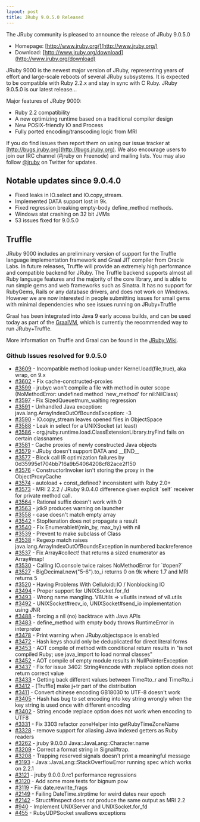 ```yaml
---
layout: post
title: JRuby 9.0.5.0 Released
---
```

The JRuby community is pleased to announce the release of JRuby 9.0.5.0

- Homepage: [http://www.jruby.org/](http://www.jruby.org/)
- Download: [http://www.jruby.org/download](http://www.jruby.org/download)

JRuby 9000 is the newest major version of JRuby, representing years of effort and large-scale reboots of several JRuby subsystems.  It is expected to be compatible with Ruby 2.2.x and stay in sync with C Ruby.  JRuby 9.0.5.0 is our latest release...

Major features of JRuby 9000:

- Ruby 2.2 compatibility
- A new optimizing runtime based on a traditional compiler design
- New POSIX-friendly IO and Process
- Fully ported encoding/transcoding logic from MRI

If you do find issues then report them on using our issue tracker at [http://bugs.jruby.org](http://bugs.jruby.org). We also encourage users to join our IRC channel (#jruby on Freenode) and mailing lists. You may also follow [@jruby](https://twitter.com/jruby) on Twitter for updates.

## Notable updates since 9.0.4.0

- Fixed leaks in IO.select and IO.copy_stream.
- Implemented DATA support lost in 9k.
- Fixed regression breaking empty-body define_method methods.
- Windows stat crashing on 32 bit JVMs
- 53 issues fixed for 9.0.5.0

## Truffle

JRuby 9000 includes an preliminary version of support for the Truffle language implementation framework and Graal JIT compiler from Oracle Labs. In future releases, Truffle will provide an extremely high performance and compatible backend for JRuby. The Truffle backend supports almost all Ruby language features and the majority of the core library, and is able to run simple gems and web frameworks such as Sinatra. It has no support for RubyGems, Rails or any database drivers, and does not work on Windows. However we are now interested in people submitting issues for small gems with minimal dependencies who see issues running on JRuby+Truffle

Graal has been integrated into Java 9 early access builds, and can be used today as part of the [GraalVM](https://github.com/jruby/jruby/wiki/Downloading-GraalVM), which is currently the recommended way to run JRuby+Truffle.

More information on Truffle and Graal can be found in the [JRuby Wiki](https://github.com/jruby/jruby/wiki/Truffle).

### Github Issues resolved for 9.0.5.0

<ul>
<li><a href="https://github.com/jruby/jruby/issues/3609">#3609</a> - Incompatible method lookup under Kernel.load(file,true), aka wrap,  on 9.x</li>
<li><a href="https://github.com/jruby/jruby/pull/3602">#3602</a> - Fix cache-constructed-proxies</li>
<li><a href="https://github.com/jruby/jruby/issues/3599">#3599</a> - jrubyc won't compile a file with method in outer scope (NoMethodError: undefined method `new_method' for nil:NilClass)</li>
<li><a href="https://github.com/jruby/jruby/pull/3597">#3597</a> - Fix SizedQueue#num_waiting regression</li>
<li><a href="https://github.com/jruby/jruby/issues/3591">#3591</a> - Unhandled Java exception: java.lang.ArrayIndexOutOfBoundsException: -3</li>
<li><a href="https://github.com/jruby/jruby/issues/3590">#3590</a> - IO.copy_stream leaves opened files in ObjectSpace</li>
<li><a href="https://github.com/jruby/jruby/issues/3588">#3588</a> - Leak in select for a UNIXSocket (at least)</li>
<li><a href="https://github.com/jruby/jruby/issues/3586">#3586</a> - org.jruby.runtime.load.ClassExtensionLibrary.tryFind fails on certain classnames</li>
<li><a href="https://github.com/jruby/jruby/pull/3581">#3581</a> - Cache proxies of newly constructed Java objects</li>
<li><a href="https://github.com/jruby/jruby/issues/3579">#3579</a> - JRuby doesn't support DATA and __END__</li>
<li><a href="https://github.com/jruby/jruby/issues/3577">#3577</a> - Block call IR optimization failures by 0d35995e1704bb716a9b54064208cf82ace2f150</li>
<li><a href="https://github.com/jruby/jruby/issues/3576">#3576</a> - ConstructorInvoker isn't storing the proxy in the ObjectProxyCache</li>
<li><a href="https://github.com/jruby/jruby/issues/3574">#3574</a> - autoload + const_defined? inconsistent with Ruby 2.0+</li>
<li><a href="https://github.com/jruby/jruby/issues/3573">#3573</a> - MRI 2.2.2 / JRuby 9.0.4.0 difference given explicit `self` receiver for private method call.</li>
<li><a href="https://github.com/jruby/jruby/issues/3564">#3564</a> - Rational suffix doesn't work with 0</li>
<li><a href="https://github.com/jruby/jruby/issues/3563">#3563</a> - jdk9 produces warning on launcher</li>
<li><a href="https://github.com/jruby/jruby/issues/3558">#3558</a> - case doesn't match empty array</li>
<li><a href="https://github.com/jruby/jruby/issues/3542">#3542</a> - StopIteration does not propagate a result</li>
<li><a href="https://github.com/jruby/jruby/pull/3540">#3540</a> - Fix Enumerable#{min_by, max_by} with nil</li>
<li><a href="https://github.com/jruby/jruby/pull/3539">#3539</a> - Prevent to make subclass of Class</li>
<li><a href="https://github.com/jruby/jruby/issues/3538">#3538</a> - Regexp match raises java.lang.ArrayIndexOutOfBoundsException in numbered backreference</li>
<li><a href="https://github.com/jruby/jruby/pull/3537">#3537</a> - Fix Array#collect! that returns a sized enumerator as Array#map!</li>
<li><a href="https://github.com/jruby/jruby/issues/3530">#3530</a> - Calling IO.console twice raises NoMethodError for `#open?`</li>
<li><a href="https://github.com/jruby/jruby/issues/3527">#3527</a> - BigDecimal.new("5-6").to_i returns 0 on 9k where 1.7 and MRI returns 5</li>
<li><a href="https://github.com/jruby/jruby/issues/3520">#3520</a> - Having Problems With Celluloid::IO / Nonblocking IO</li>
<li><a href="https://github.com/jruby/jruby/pull/3494">#3494</a> - Proper support for UNIXSocket.for_fd</li>
<li><a href="https://github.com/jruby/jruby/issues/3493">#3493</a> - Wrong name mangling. V8Utils => v8utils instead of v8.utils</li>
<li><a href="https://github.com/jruby/jruby/pull/3492">#3492</a> - UNIXSocket#recv_io, UNIXSocket#send_io implementation using JNR</li>
<li><a href="https://github.com/jruby/jruby/pull/3488">#3488</a> - forcing a nil (no) backtrace with Java APIs</li>
<li><a href="https://github.com/jruby/jruby/issues/3483">#3483</a> - define_method with empty body throws RuntimeError in interpreter</li>
<li><a href="https://github.com/jruby/jruby/issues/3478">#3478</a> - Print warning when JRuby.objectspace is enabled</li>
<li><a href="https://github.com/jruby/jruby/issues/3472">#3472</a> - Hash keys should only be deduplicated for direct literal forms</li>
<li><a href="https://github.com/jruby/jruby/issues/3453">#3453</a> - AOT compile of method with conditional return results in "is not compiled Ruby; use java_import to load normal classes"</li>
<li><a href="https://github.com/jruby/jruby/issues/3452">#3452</a> - AOT compile of empty module results in NullPointerException</li>
<li><a href="https://github.com/jruby/jruby/pull/3437">#3437</a> - Fix for issue 3402: String#encode with :replace option does not return correct value</li>
<li><a href="https://github.com/jruby/jruby/issues/3433">#3433</a> - Getting back different values between Time#to_r and Time#to_i</li>
<li><a href="https://github.com/jruby/jruby/pull/3412">#3412</a> - [Truffle] make j+tr part of the distribution</li>
<li><a href="https://github.com/jruby/jruby/issues/3411">#3411</a> - Convert chinese encoding GB18030 to UTF-8 doesn't work</li>
<li><a href="https://github.com/jruby/jruby/issues/3405">#3405</a> - Hash has bug to set encoding into key string wrongly when the key string is used once with different encoding</li>
<li><a href="https://github.com/jruby/jruby/issues/3402">#3402</a> - String.encode :replace option does not work when encoding to UTF8</li>
<li><a href="https://github.com/jruby/jruby/pull/3331">#3331</a> - Fix 3303 refactor zoneHelper into getRubyTimeZoneName</li>
<li><a href="https://github.com/jruby/jruby/pull/3328">#3328</a> - remove support for aliasing Java indexed getters as Ruby readers</li>
<li><a href="https://github.com/jruby/jruby/issues/3262">#3262</a> - jruby 9.0.0.0 Java::JavaLang::Character.name</li>
<li><a href="https://github.com/jruby/jruby/pull/3209">#3209</a> - Correct a format string in Signal#trap.</li>
<li><a href="https://github.com/jruby/jruby/issues/3208">#3208</a> - Trapping reserved signals doesn't print a meaningful message</li>
<li><a href="https://github.com/jruby/jruby/issues/3193">#3193</a> - Java::JavaLang::StackOverflowError running spec which works on 2.2.1</li>
<li><a href="https://github.com/jruby/jruby/issues/3121">#3121</a> - jruby 9.0.0.0.rc1 performance regressions</li>
<li><a href="https://github.com/jruby/jruby/pull/3120">#3120</a> - Add some more tests for bignum pow</li>
<li><a href="https://github.com/jruby/jruby/pull/3119">#3119</a> - Fix date.rewrite_frags</li>
<li><a href="https://github.com/jruby/jruby/issues/2149">#2149</a> - Failing DateTime.strptime for weird dates near epoch</li>
<li><a href="https://github.com/jruby/jruby/issues/2142">#2142</a> - Struct#inspect does not produce the same output as MRI 2.2</li>
<li><a href="https://github.com/jruby/jruby/issues/940">#940</a> - Implement UNIXServer and UNIXSocket.for_fd</li>
<li><a href="https://github.com/jruby/jruby/issues/455">#455</a> - RubyUDPSocket swallows exceptions</li>
</ul>

